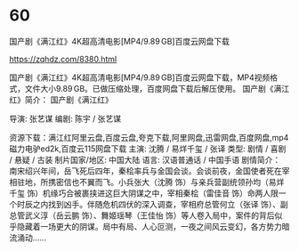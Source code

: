 # 60
国产剧《满江红》4K超高清电影[MP4/9.89 GB]百度云网盘下载

https://zqhdz.com/8380.html

国产剧《满江红》4K超高清电影[MP4/9.89 GB]百度云网盘下载，MP4视频格式，文件大小9.89 GB。已做压缩处理，百度网盘下载后解压使用。
国产剧《满江红》简介：
国产剧《满江红》

导演: 张艺谋
编剧: 陈宇 / 张艺谋

资源下载：满江红阿里云盘,百度云盘,夸克下载,阿里网盘,迅雷网盘,百度网盘,mp4磁力电驴ed2k,百度云115网盘下载
主演: 沈腾 / 易烊千玺 / 张译
类型: 剧情 / 喜剧 / 悬疑 / 古装
制片国家/地区: 中国大陆
语言: 汉语普通话 / 中国手语
剧情简介：
南宋绍兴年间，岳飞死后四年，秦桧率兵与金国会谈。会谈前夜，金国使者死在宰相驻地，所携密信也不翼而飞。小兵张大（沈腾 饰）与亲兵营副统领孙均（易烊千玺 饰）机缘巧合被裹挟进这巨大阴谋之中，宰相秦桧（雷佳音 饰）命两人限一个时辰之内找到凶手。伴随危机四伏的深入调查，宰相府总管何立（张译 饰）、副总管武义淳（岳云鹏 饰）、舞姬瑶琴（王佳怡 饰）等人卷入局中，案件的背后似乎隐藏着一场更大的阴谋。局中有局、人心叵测，一夜之间风云变幻，各方势力暗流涌动……
